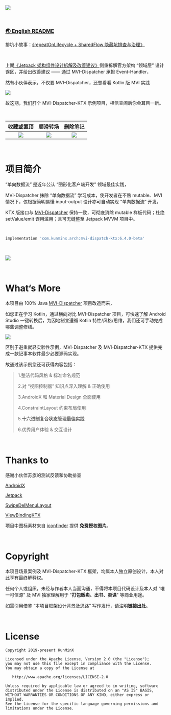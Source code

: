 ![](https://tva1.sinaimg.cn/large/e6c9d24ely1h4afg1dpy8j216q0d7dhr.jpg)

&nbsp;

### [🌏 English README](https://github.com/KunMinX/MVI-Dispatcher-KTX/blob/main/README_EN.md)

排坑小故事：[《repeatOnLifecycle + SharedFlow 隐藏坑排查与治理》](https://juejin.cn/post/7121377247105122317)

&nbsp;

上期[《Jetpack 架构组件设计拆解及改善建议》](https://juejin.cn/post/7117498113983512589)侧重拆解官方架构 “领域层” 设计误区，并给出改善建议 —— 通过 MVI-Dispatcher 承担 Event-Handler，

然有小伙伴表示，不仅要 MVI-Dispatcher，还想看看 Kotlin 版 MVI 实践

![](https://tva1.sinaimg.cn/large/e6c9d24ely1h48npkl348j214a07gaaq.jpg)

故这期，我们肝个 MVI-Dispatcher-KTX 示例项目，相信查阅后你会耳目一新。

&nbsp;

|                          收藏或置顶                          |                           顺滑转场                           |                           删除笔记                           |
| :----------------------------------------------------------: | :----------------------------------------------------------: | :----------------------------------------------------------: |
| ![](https://tva1.sinaimg.cn/large/e6c9d24ely1h3vup9ck57g20u01o0hbm.gif) | ![](https://tva1.sinaimg.cn/large/e6c9d24ely1h3vupfbex2g20u01o0qv6.gif) | ![](https://tva1.sinaimg.cn/large/e6c9d24ely1h3vuplwiuqg20u01o0x2t.gif) |

&nbsp;

# 项目简介

“单向数据流” 是近年公认 “图形化客户端开发” 领域最佳实践，

MVI-Dispatcher 抹除 “单向数据流” 学习成本，使开发者在不熟 mutable、MVI 情况下，仅根据简明易懂 input-output 设计亦可自动实现 “单向数据流” 开发，

KTX 版接口与 [MVI-Dispatcher](https://github.com/KunMinX/MVI-Dispatcher) 保持一致，可彻底消除 mutable 样板代码；杜绝 setValue/emit 误用滥用；且可无缝整至 Jetpack MVVM 项目中。

&nbsp;

```Groovy
implementation 'com.kunminx.arch:mvi-dispatch-ktx:6.4.0-beta'
```

&nbsp;

![](https://tva1.sinaimg.cn/large/e6c9d24ely1h4akmzol7pj217z0r8afc.jpg)

&nbsp;

# What‘s More

本项目由 100% Java [MVI-Dispatcher](https://github.com/KunMinX/MVI-Dispatcher) 项目改造而来，

如您正在学习 Kotlin，通过横向对比 MVI-Dispatcher 项目，可快速了解 Android Studio 一键转换后，为因地制宜遵循 Kotlin 特性/风格/思维，我们还可手动完成哪些调整修缮。

![](https://tva1.sinaimg.cn/large/e6c9d24ely1h48o423017j210i0u0djm.jpg)

区别于避重就轻实验性示例，MVI-Dispatcher 及 MVI-Dispatcher-KTX 提供完成一款记事本软件最少必要源码实现。

故通过该示例您还可获得内容包括：

> 1.整洁代码风格 & 标准命名规范
>
> 2.对 “视图控制器” 知识点深入理解 & 正确使用
>
> 3.AndroidX 和 Material Design 全面使用
>
> 4.ConstraintLayout 约束布局使用
>
> 5.**十六进制复合状态管理最佳实践**
>
> 6.优秀用户体验 & 交互设计

&nbsp;

# Thanks to

感谢小伙伴苏旗的测试反馈和协助排查

[AndroidX](https://developer.android.google.cn/jetpack/androidx)

[Jetpack](https://developer.android.google.cn/jetpack/)

[SwipeDelMenuLayout](https://github.com/mcxtzhang/SwipeDelMenuLayout)

[ViewBindingKTX](https://github.com/DylanCaiCoding/ViewBindingKTX)

项目中图标素材来自 [iconfinder](https://www.iconfinder.com/) 提供 **免费授权图片**。

&nbsp;

# Copyright

本项目场景案例及 MVI-Dispatcher-KTX 框架，均属本人独立原创设计，本人对此享有最终解释权。

任何个人或组织，未经与作者本人当面沟通，不得将本项目代码设计及本人对 “唯一可信源” 及 MVI 独家理解用于 "**打包贩卖、出书、卖课**" 等商业用途。

如需引用借鉴 “本项目框架设计背景及思路” 写作发行，请注明**链接出处**。

&nbsp;

# License

```
Copyright 2019-present KunMinX

Licensed under the Apache License, Version 2.0 (the "License");
you may not use this file except in compliance with the License.
You may obtain a copy of the License at

   http://www.apache.org/licenses/LICENSE-2.0

Unless required by applicable law or agreed to in writing, software
distributed under the License is distributed on an "AS IS" BASIS,
WITHOUT WARRANTIES OR CONDITIONS OF ANY KIND, either express or implied.
See the License for the specific language governing permissions and
limitations under the License.
```

